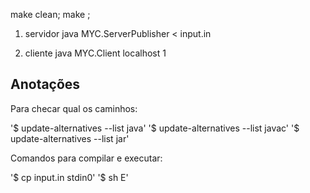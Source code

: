 make clean; make ;

1) servidor
  java MYC.ServerPublisher < input.in

2) cliente
  java MYC.Client localhost 1


## Anotações

Para checar qual os caminhos:  

'$ update-alternatives --list java'
'$ update-alternatives --list javac'
'$ update-alternatives --list jar'

Comandos para compilar e executar: 

'$ cp input.in stdin0'
'$ sh E'